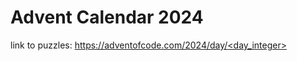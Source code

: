# Advent Calendar 2024

link to puzzles: [https://adventofcode.com/2024/day/<day_integer>](https://adventofcode.com/2024/day/1) 